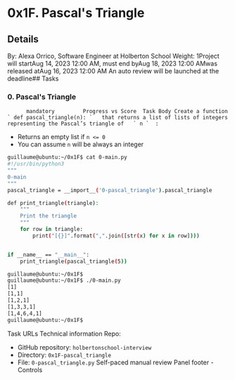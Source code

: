 # 0x1F. Pascal's Triangle
## Details
 By: Alexa Orrico, Software Engineer at Holberton School Weight: 1Project will startAug 14, 2023 12:00 AM, must end byAug 18, 2023 12:00 AMwas released atAug 16, 2023 12:00 AM An auto review will be launched at the deadline## Tasks
### 0. Pascal's Triangle
          mandatory         Progress vs Score  Task Body Create a function   ` def pascal_triangle(n): `   that returns a list of lists of integers representing the Pascal’s triangle of   ` n `  :
* Returns an empty list if  ` n <= 0 ` 
* You can assume  ` n `  will be always an integer
```bash
guillaume@ubuntu:~/0x1F$ cat 0-main.py
#!/usr/bin/python3
"""
0-main
"""
pascal_triangle = __import__('0-pascal_triangle').pascal_triangle

def print_triangle(triangle):
    """
    Print the triangle
    """
    for row in triangle:
        print("[{}]".format(",".join([str(x) for x in row])))


if __name__ == "__main__":
    print_triangle(pascal_triangle(5))

guillaume@ubuntu:~/0x1F$ 
guillaume@ubuntu:~/0x1F$ ./0-main.py
[1]
[1,1]
[1,2,1]
[1,3,3,1]
[1,4,6,4,1]
guillaume@ubuntu:~/0x1F$ 

```
 Task URLs  Technical information Repo:
* GitHub repository:  ` holbertonschool-interview ` 
* Directory:  ` 0x1F-pascal_triangle ` 
* File:  ` 0-pascal_triangle.py ` 
 Self-paced manual review  Panel footer - Controls 
